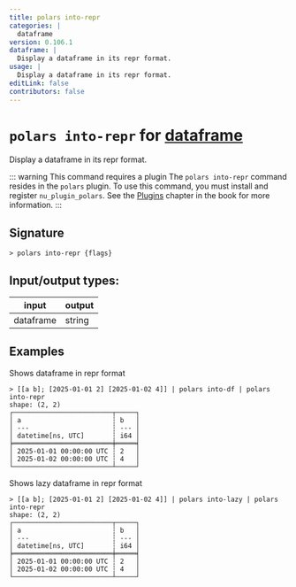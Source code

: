 ```yaml
---
title: polars into-repr
categories: |
  dataframe
version: 0.106.1
dataframe: |
  Display a dataframe in its repr format.
usage: |
  Display a dataframe in its repr format.
editLink: false
contributors: false
---
```

<!-- This file is automatically generated. Please edit the command in https://github.com/nushell/nushell instead. -->

# `polars into-repr` for [dataframe](/commands/categories/dataframe.md)

<div class='command-title'>Display a dataframe in its repr format.</div>

::: warning This command requires a plugin
The `polars into-repr` command resides in the `polars` plugin.
To use this command, you must install and register `nu_plugin_polars`.
See the [Plugins](/book/plugins.html) chapter in the book for more information.
:::


## Signature

```> polars into-repr {flags} ```


## Input/output types:

| input     | output |
| --------- | ------ |
| dataframe | string |
## Examples

Shows dataframe in repr format
```nu
> [[a b]; [2025-01-01 2] [2025-01-02 4]] | polars into-df | polars into-repr
shape: (2, 2)
┌─────────────────────────┬─────┐
│ a                       ┆ b   │
│ ---                     ┆ --- │
│ datetime[ns, UTC]       ┆ i64 │
╞═════════════════════════╪═════╡
│ 2025-01-01 00:00:00 UTC ┆ 2   │
│ 2025-01-02 00:00:00 UTC ┆ 4   │
└─────────────────────────┴─────┘
```

Shows lazy dataframe in repr format
```nu
> [[a b]; [2025-01-01 2] [2025-01-02 4]] | polars into-lazy | polars into-repr
shape: (2, 2)
┌─────────────────────────┬─────┐
│ a                       ┆ b   │
│ ---                     ┆ --- │
│ datetime[ns, UTC]       ┆ i64 │
╞═════════════════════════╪═════╡
│ 2025-01-01 00:00:00 UTC ┆ 2   │
│ 2025-01-02 00:00:00 UTC ┆ 4   │
└─────────────────────────┴─────┘
```
